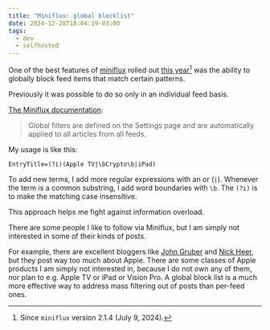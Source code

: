```yaml
---
title: "Miniflux: global blocklist"
date: 2024-12-28T18:04:19-03:00
tags:
  - dev
  - selfhosted
---
```


One of the best features of [miniflux](https://miniflux.app/) rolled out [this year](https://github.com/miniflux/v2/blob/main/ChangeLog)[^1]
was the ability to globally block feed items that match certain patterns.

Previously it was possible to do so only in an individual feed basis.

[The Miniflux documentation](https://miniflux.app/docs/rules.html#global-filtering-rules):

> Global filters are defined on the Settings page and are automatically applied to all articles from all feeds.

My usage is like this:

```
EntryTitle=(?i)(Apple TV|\bCrypto\b|iPad)
```

To add new terms, I add more regular expressions with an or (`|`).
Whenever the term is a common substring, I add word boundaries with `\b`.
The `(?i)` is to make the matching case insensitive.

This approach helps me fight against information overload.

There are some people I like to follow via Miniflux, but I am simply not interested in some of their kinds of posts.

For example, there are excellent bloggers like [John Gruber](https://daringfireball.net/) and [Nick Heer](https://pxlnv.com/),
but they post way too much about Apple. There are some classes of Apple products I am simply not interested in, because
I do not own any of them, nor plan to e.g. Apple TV or iPad or Vision Pro.
A global block list is a much more effective way to address mass filtering out of posts than per-feed ones.

[^1]: Since `miniflux` version 2.1.4 (July 9, 2024).
